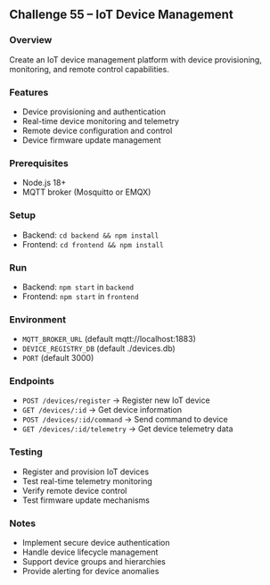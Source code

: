 ## Challenge 55 – IoT Device Management

### Overview
Create an IoT device management platform with device provisioning, monitoring, and remote control capabilities.

### Features
- Device provisioning and authentication
- Real-time device monitoring and telemetry
- Remote device configuration and control
- Device firmware update management

### Prerequisites
- Node.js 18+
- MQTT broker (Mosquitto or EMQX)

### Setup
- Backend: `cd backend && npm install`
- Frontend: `cd frontend && npm install`

### Run
- Backend: `npm start` in `backend`
- Frontend: `npm start` in `frontend`

### Environment
- `MQTT_BROKER_URL` (default mqtt://localhost:1883)
- `DEVICE_REGISTRY_DB` (default ./devices.db)
- `PORT` (default 3000)

### Endpoints
- `POST /devices/register` → Register new IoT device
- `GET /devices/:id` → Get device information
- `POST /devices/:id/command` → Send command to device
- `GET /devices/:id/telemetry` → Get device telemetry data

### Testing
- Register and provision IoT devices
- Test real-time telemetry monitoring
- Verify remote device control
- Test firmware update mechanisms

### Notes
- Implement secure device authentication
- Handle device lifecycle management
- Support device groups and hierarchies
- Provide alerting for device anomalies